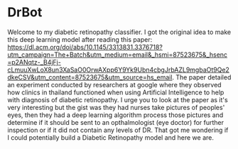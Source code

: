 # DrBot
Welcome to my diabetic retinopathy classifier. 
I got the original idea to make this deep learning model after reading this paper: https://dl.acm.org/doi/abs/10.1145/3313831.3376718?utm_campaign=The+Batch&utm_medium=email&_hsmi=87523675&_hsenc=p2ANqtz-_B4jFj-cLmuuXwLoX8un3XaSaO0OrwAXpp6Y9Yk9Ubn4cbgJrbAZL9mgbaOt9Qe2dkeCSV&utm_content=87523675&utm_source=hs_email. The paper detailed an experiment conducted by researchers at google where they observed how clinics in thailand functioned when using Artificial Intelligence to help with diagnosis of diabetic retinopathy. I urge you to look at the paper as it's very interesting but the gist was they had nurses take pictures of peoples' eyes, then they had a deep learning algorithm process those pictures and determine if it should be sent to an opthalmologist (eye doctor) for further inspection or if it did not contain any levels of DR. That got me wondering if I could potentially build a Diabetic Retinopathy model and here we are.
